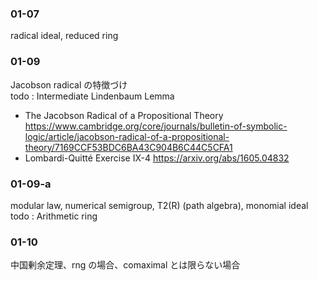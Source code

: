 ### 01-07
radical ideal, reduced ring
### 01-09
Jacobson radical の特徴づけ  
todo : Intermediate Lindenbaum Lemma
- The Jacobson Radical of a Propositional Theory
https://www.cambridge.org/core/journals/bulletin-of-symbolic-logic/article/jacobson-radical-of-a-propositional-theory/7169CCF53BDC6BA43C904B6C44C5CFA1
- Lombardi-Quitté Exercise IX-4
https://arxiv.org/abs/1605.04832
### 01-09-a
modular law, numerical semigroup, T2(R) (path algebra), monomial ideal  
todo : Arithmetic ring
### 01-10
中国剰余定理、rng の場合、comaximal とは限らない場合
